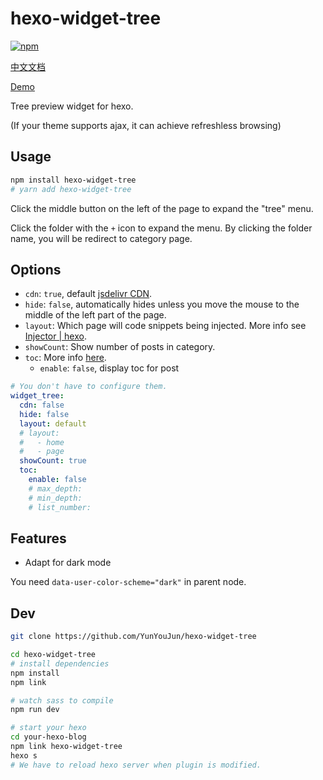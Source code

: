 # hexo-widget-tree

[![npm](https://img.shields.io/npm/v/hexo-widget-tree)](https://www.npmjs.com/package/hexo-widget-tree)

[中文文档](./README.zh.md)

[Demo](https://hexo-theme-yun.yunyoujun.cn/yun/widget-tree.html)

Tree preview widget for hexo.

(If your theme supports ajax, it can achieve refreshless browsing)

## Usage

```sh
npm install hexo-widget-tree
# yarn add hexo-widget-tree
```

Click the middle button on the left of the page to expand the "tree" menu.

Click the folder with the `+` icon to expand the menu. By clicking the folder name, you will be redirect to category page.

## Options

- `cdn`: `true`, default [jsdelivr CDN](https://cdn.jsdelivr.net/npm/hexo-widget-tree).
- `hide`: `false`, automatically hides unless you move the mouse to the middle of the left part of the page.
- `layout`: Which page will code snippets being injected. More info see [Injector | hexo](https://hexo.io/api/injector.html#to-lt-string-gt).
- `showCount`: Show number of posts in category.
- `toc`: More info [here](https://hexo.io/docs/helpers#toc).
  - `enable`: `false`, display toc for post

```yaml
# You don't have to configure them.
widget_tree:
  cdn: false
  hide: false
  layout: default
  # layout:
  #   - home
  #   - page
  showCount: true
  toc:
    enable: false
    # max_depth:
    # min_depth:
    # list_number:
```

## Features

- Adapt for dark mode

You need `data-user-color-scheme="dark"` in parent node.

## Dev

```bash
git clone https://github.com/YunYouJun/hexo-widget-tree

cd hexo-widget-tree
# install dependencies
npm install
npm link

# watch sass to compile
npm run dev

# start your hexo
cd your-hexo-blog
npm link hexo-widget-tree
hexo s
# We have to reload hexo server when plugin is modified.
```
